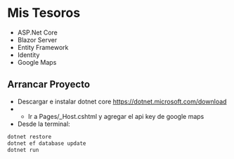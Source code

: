 # Mis Tesoros

- ASP.Net Core
- Blazor Server
- Entity Framework
- Identity
- Google Maps

## Arrancar Proyecto

- Descargar e instalar dotnet core <https://dotnet.microsoft.com/download>
- - Ir a Pages/_Host.cshtml y agregar el api key de google maps
- Desde la terminal:
```bash 
dotnet restore 
dotnet ef database update
dotnet run
```

